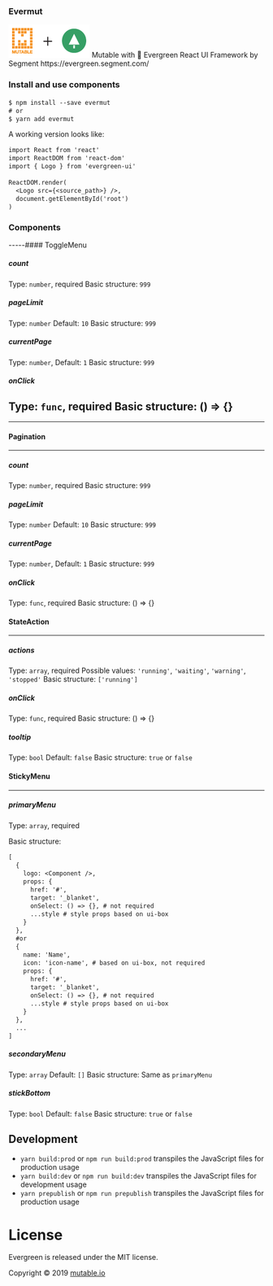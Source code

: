 ### Evermut
<img src="https://github.com/mutable/evermut/blob/master/logos.png" />
Mutable with 🌲 Evergreen React UI Framework by Segment https://evergreen.segment.com/

### Install and use components
```
$ npm install --save evermut
# or
$ yarn add evermut
```

A working version looks like:
```
import React from 'react'
import ReactDOM from 'react-dom'
import { Logo } from 'evergreen-ui'

ReactDOM.render(
  <Logo src={<source_path>} />,
  document.getElementById('root')
)
```

### Components

-----#### ToggleMenu

##### count

Type: `number`, required
Basic structure: `999`

##### pageLimit

Type: `number`
Default: `10`
Basic structure: `999`

##### currentPage

Type: `number`,
Default: `1`
Basic structure: `999`

##### onClick

Type: `func`, required
Basic structure: () => {}
----
----


#### Pagination
----

##### count

Type: `number`, required
Basic structure: `999`

##### pageLimit

Type: `number`
Default: `10`
Basic structure: `999`

##### currentPage

Type: `number`,
Default: `1`
Basic structure: `999`

##### onClick

Type: `func`, required
Basic structure: () => {}



#### StateAction
----

##### actions

Type: `array`, required
Possible values: `'running'`, `'waiting'`, `'warning'`, `'stopped'`
Basic structure: `['running']`

##### onClick

Type: `func`, required
Basic structure: () => {}

##### tooltip

Type: `bool`
Default: `false`
Basic structure: `true` or `false`



#### StickyMenu
----

##### primaryMenu

Type: `array`, required

Basic structure: 
```
[
  {
    logo: <Component />,
    props: {
      href: '#',
      target: '_blanket',
      onSelect: () => {}, # not required
      ...style # style props based on ui-box
    }
  },
  #or
  {
    name: 'Name',
    icon: 'icon-name', # based on ui-box, not required
    props: {
      href: '#',
      target: '_blanket',
      onSelect: () => {}, # not required
      ...style # style props based on ui-box
    }
  },
  ...
]
```
##### secondaryMenu

Type: `array`
Default: `[]`
Basic structure: Same as `primaryMenu`

##### stickBottom

Type: `bool`
Default: `false`
Basic structure: `true` or `false`





## Development

* `yarn build:prod` or `npm run build:prod` transpiles the JavaScript files for production usage
* `yarn build:dev` or `npm run build:dev` transpiles the JavaScript files for development usage
* `yarn prepublish` or `npm run prepublish` transpiles the JavaScript files for production usage

# License
Evergreen is released under the MIT license.

Copyright © 2019  [mutable.io](https://www.mutable.io/)